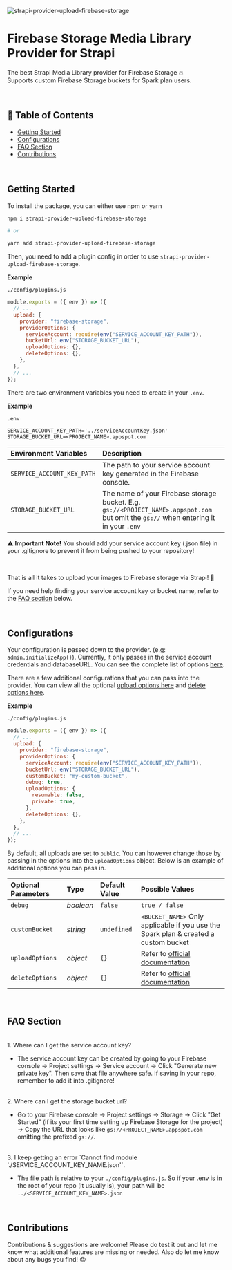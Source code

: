 ![strapi-provider-upload-firebase-storage](https://github.com/easonchai/strapi-provider-upload-firebase-storage/blob/main/hero.png)

# Firebase Storage Media Library Provider for Strapi

The best Strapi Media Library provider for Firebase Storage 🔥
<br>
Supports custom Firebase Storage buckets for Spark plan users.

<br>

## 📝 Table of Contents

- [Getting Started](#getting-started)
- [Configurations](#configurations)
- [FAQ Section](#faq-section)
- [Contributions](#contributions)

<br>

## Getting Started

To install the package, you can either use npm or yarn

```bash
npm i strapi-provider-upload-firebase-storage

# or

yarn add strapi-provider-upload-firebase-storage
```

Then, you need to add a plugin config in order to use `strapi-provider-upload-firebase-storage`.

**Example**

`./config/plugins.js`

```js
module.exports = ({ env }) => ({
  // ...
  upload: {
    provider: "firebase-storage",
    providerOptions: {
      serviceAccount: require(env("SERVICE_ACCOUNT_KEY_PATH")),
      bucketUrl: env("STORAGE_BUCKET_URL"),
      uploadOptions: {},
      deleteOptions: {},
    },
  },
  // ...
});
```

There are two environment variables you need to create in your `.env`.

**Example**

`.env`

```env
SERVICE_ACCOUNT_KEY_PATH='../serviceAccountKey.json'
STORAGE_BUCKET_URL=<PROJECT_NAME>.appspot.com
```

| Environment Variables      | Description                                                                                                                           |
| :------------------------- | :------------------------------------------------------------------------------------------------------------------------------------ |
| `SERVICE_ACCOUNT_KEY_PATH` | The path to your service account key generated in the Firebase console.                                                               |
| `STORAGE_BUCKET_URL`       | The name of your Firebase storage bucket. E.g. `gs://<PROJECT_NAME>.appspot.com` but omit the `gs://` when entering it in your `.env` |

**⚠ Important Note!**
You should add your service account key (.json file) in your .gitignore to prevent it from being pushed to your repository!

<br>

That is all it takes to upload your images to Firebase storage via Strapi! 🎊

If you need help finding your service account key or bucket name, refer to the [FAQ section](#faq-section) below.

<br>

## Configurations

Your configuration is passed down to the provider. (e.g: `admin.initializeApp()`). Currently, it only passes in the service account credentials and databaseURL. You can see the complete list of options [here](https://firebase.google.com/docs/database/admin/start).

There are a few additional configurations that you can pass into the provider. You can view all the optional [upload options here](https://googleapis.dev/nodejs/storage/latest/global.html#CreateWriteStreamOptions) and [delete options here](https://googleapis.dev/nodejs/storage/latest/File.html#delete).

**Example**

`./config/plugins.js`

```js
module.exports = ({ env }) => ({
  // ...
  upload: {
    provider: "firebase-storage",
    providerOptions: {
      serviceAccount: require(env("SERVICE_ACCOUNT_KEY_PATH")),
      bucketUrl: env("STORAGE_BUCKET_URL"),
      customBucket: "my-custom-bucket",
      debug: true,
      uploadOptions: {
        resumable: false,
        private: true,
      },
      deleteOptions: {},
    },
  },
  // ...
});
```

By default, all uploads are set to `public`. You can however change those by passing in the options into the `uploadOptions` object. Below is an example of additional options you can pass in.

| Optional Parameters | Type      | Default Value | Possible Values                                                                                                      |
| :------------------ | :-------- | :------------ | :------------------------------------------------------------------------------------------------------------------- |
| `debug`             | _boolean_ | `false`       | `true / false`                                                                                                       |
| `customBucket`      | _string_  | `undefined`   | `<BUCKET_NAME>` Only applicable if you use the Spark plan & created a custom bucket                                  |
| `uploadOptions`     | _object_  | `{}`          | Refer to [official documentation](https://googleapis.dev/nodejs/storage/latest/global.html#CreateWriteStreamOptions) |
| `deleteOptions`     | _object_  | `{}`          | Refer to [official documentation](https://googleapis.dev/nodejs/storage/latest/File.html#delete)                     |

<br>

## FAQ Section

<br>
1. Where can I get the service account key?

- The service account key can be created by going to your Firebase console → Project settings → Service account → Click "Generate new private key". Then save that file anywhere safe. If saving in your repo, remember to add it into .gitignore!

<br>
2. Where can I get the storage bucket url?

- Go to your Firebase console → Project settings → Storage → Click "Get Started" (if its your first time setting up Firebase Storage for the project) → Copy the URL that looks like `gs://<PROJECT_NAME>.appspot.com` omitting the prefixed `gs://`.

<br>
3. I keep getting an error `Cannot find module './SERVICE_ACCOUNT_KEY_NAME.json'`.

- The file path is relative to your `./config/plugins.js`. So if your .env is in the root of your repo (it usually is), your path will be `../<SERVICE_ACCOUNT_KEY_NAME>.json`

<br>

## Contributions

Contributions & suggestions are welcome! Please do test it out and let me know what additional features are missing or needed. Also do let me know about any bugs you find! 😉
